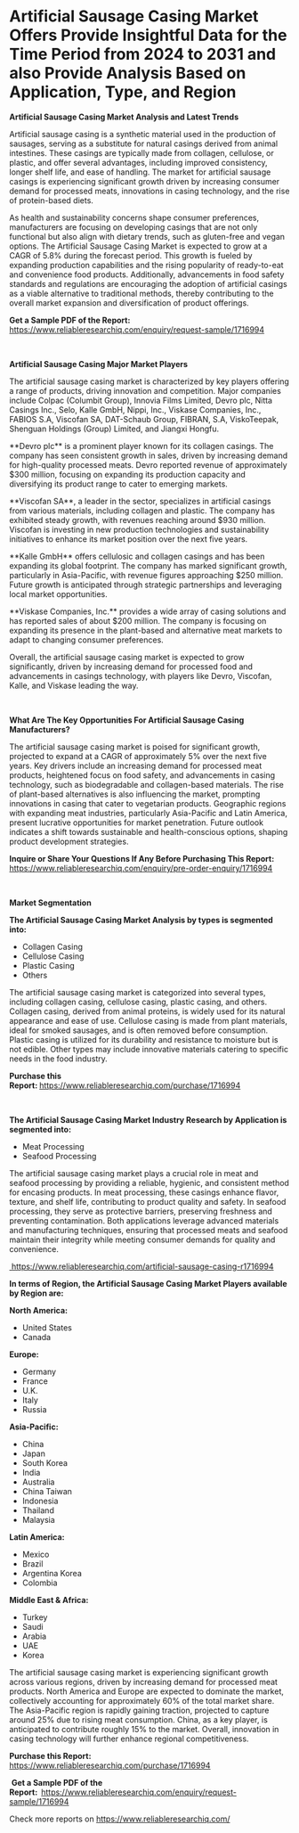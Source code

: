 <p><h1>Artificial Sausage Casing Market Offers Provide Insightful Data for the Time Period from 2024 to 2031 and also Provide Analysis Based on Application, Type, and Region</h1></p><p><strong>Artificial Sausage Casing Market Analysis and Latest Trends</strong></p>
<p><p>Artificial sausage casing is a synthetic material used in the production of sausages, serving as a substitute for natural casings derived from animal intestines. These casings are typically made from collagen, cellulose, or plastic, and offer several advantages, including improved consistency, longer shelf life, and ease of handling. The market for artificial sausage casings is experiencing significant growth driven by increasing consumer demand for processed meats, innovations in casing technology, and the rise of protein-based diets.</p><p>As health and sustainability concerns shape consumer preferences, manufacturers are focusing on developing casings that are not only functional but also align with dietary trends, such as gluten-free and vegan options. The Artificial Sausage Casing Market is expected to grow at a CAGR of 5.8% during the forecast period. This growth is fueled by expanding production capabilities and the rising popularity of ready-to-eat and convenience food products. Additionally, advancements in food safety standards and regulations are encouraging the adoption of artificial casings as a viable alternative to traditional methods, thereby contributing to the overall market expansion and diversification of product offerings.</p></p>
<p><strong>Get a Sample PDF of the Report:&nbsp;</strong> <a href="https://www.reliableresearchiq.com/enquiry/request-sample/1716994?utm_campaign=104&utm_medium=2&utm_source=Github&utm_content=ia&utm_term=28122024&utm_id=artificial-sausage-casing">https://www.reliableresearchiq.com/enquiry/request-sample/1716994</a></p>
<p>&nbsp;</p>
<p><strong>Artificial Sausage Casing Major Market Players</strong></p>
<p><p>The artificial sausage casing market is characterized by key players offering a range of products, driving innovation and competition. Major companies include Colpac (Columbit Group), Innovia Films Limited, Devro plc, Nitta Casings Inc., Selo, Kalle GmbH, Nippi, Inc., Viskase Companies, Inc., FABIOS S.A, Viscofan SA, DAT-Schaub Group, FIBRAN, S.A, ViskoTeepak, Shenguan Holdings (Group) Limited, and Jiangxi Hongfu.</p><p>**Devro plc** is a prominent player known for its collagen casings. The company has seen consistent growth in sales, driven by increasing demand for high-quality processed meats. Devro reported revenue of approximately $300 million, focusing on expanding its production capacity and diversifying its product range to cater to emerging markets.</p><p>**Viscofan SA**, a leader in the sector, specializes in artificial casings from various materials, including collagen and plastic. The company has exhibited steady growth, with revenues reaching around $930 million. Viscofan is investing in new production technologies and sustainability initiatives to enhance its market position over the next five years.</p><p>**Kalle GmbH** offers cellulosic and collagen casings and has been expanding its global footprint. The company has marked significant growth, particularly in Asia-Pacific, with revenue figures approaching $250 million. Future growth is anticipated through strategic partnerships and leveraging local market opportunities.</p><p>**Viskase Companies, Inc.** provides a wide array of casing solutions and has reported sales of about $200 million. The company is focusing on expanding its presence in the plant-based and alternative meat markets to adapt to changing consumer preferences.</p><p>Overall, the artificial sausage casing market is expected to grow significantly, driven by increasing demand for processed food and advancements in casings technology, with players like Devro, Viscofan, Kalle, and Viskase leading the way.</p></p>
<p>&nbsp;</p>
<p><strong>What Are The Key Opportunities For Artificial Sausage Casing Manufacturers?</strong></p>
<p><p>The artificial sausage casing market is poised for significant growth, projected to expand at a CAGR of approximately 5% over the next five years. Key drivers include an increasing demand for processed meat products, heightened focus on food safety, and advancements in casing technology, such as biodegradable and collagen-based materials. The rise of plant-based alternatives is also influencing the market, prompting innovations in casing that cater to vegetarian products. Geographic regions with expanding meat industries, particularly Asia-Pacific and Latin America, present lucrative opportunities for market penetration. Future outlook indicates a shift towards sustainable and health-conscious options, shaping product development strategies.</p></p>
<p><strong>Inquire or Share Your Questions If Any Before Purchasing This Report:</strong> <a href="https://www.reliableresearchiq.com/enquiry/pre-order-enquiry/1716994?utm_campaign=104&utm_medium=2&utm_source=Github&utm_content=ia&utm_term=28122024&utm_id=artificial-sausage-casing">https://www.reliableresearchiq.com/enquiry/pre-order-enquiry/1716994</a></p>
<p>&nbsp;</p>
<p><strong>Market Segmentation</strong></p>
<p><strong>The Artificial Sausage Casing Market Analysis by types is segmented into:</strong></p>
<p><ul><li>Collagen Casing</li><li>Cellulose Casing</li><li>Plastic Casing</li><li>Others</li></ul></p>
<p><p>The artificial sausage casing market is categorized into several types, including collagen casing, cellulose casing, plastic casing, and others. Collagen casing, derived from animal proteins, is widely used for its natural appearance and ease of use. Cellulose casing is made from plant materials, ideal for smoked sausages, and is often removed before consumption. Plastic casing is utilized for its durability and resistance to moisture but is not edible. Other types may include innovative materials catering to specific needs in the food industry.</p></p>
<p><strong>Purchase this Report:&nbsp;</strong><a href="https://www.reliableresearchiq.com/purchase/1716994?utm_campaign=104&utm_medium=2&utm_source=Github&utm_content=ia&utm_term=28122024&utm_id=artificial-sausage-casing">https://www.reliableresearchiq.com/purchase/1716994</a></p>
<p>&nbsp;</p>
<p><strong>The Artificial Sausage Casing Market Industry Research by Application is segmented into:</strong></p>
<p><ul><li>Meat Processing</li><li>Seafood Processing</li></ul></p>
<p><p>The artificial sausage casing market plays a crucial role in meat and seafood processing by providing a reliable, hygienic, and consistent method for encasing products. In meat processing, these casings enhance flavor, texture, and shelf life, contributing to product quality and safety. In seafood processing, they serve as protective barriers, preserving freshness and preventing contamination. Both applications leverage advanced materials and manufacturing techniques, ensuring that processed meats and seafood maintain their integrity while meeting consumer demands for quality and convenience.</p></p>
<p><a href="https://www.reliableresearchiq.com/artificial-sausage-casing-r1716994?utm_campaign=104&utm_medium=2&utm_source=Github&utm_content=ia&utm_term=28122024&utm_id=artificial-sausage-casing">&nbsp;https://www.reliableresearchiq.com/artificial-sausage-casing-r1716994</a></p>
<p><strong>In terms of Region, the Artificial Sausage Casing Market Players available by Region are:</strong></p>
<p>
    <p> <strong> North America: </strong>
        <ul>
            <li>United States</li>
            <li>Canada</li>
        </ul>
        </p> 
    <p> <strong> Europe: </strong>
        <ul>
            <li>Germany</li>
            <li>France</li>
            <li>U.K.</li>
            <li>Italy</li>
            <li>Russia</li>
        </ul>
        </p> 
    <p> <strong> Asia-Pacific: </strong>
        <ul>
            <li>China</li>
            <li>Japan</li>
            <li>South Korea</li>
            <li>India</li>
            <li>Australia</li>
            <li>China Taiwan</li>
            <li>Indonesia</li>
            <li>Thailand</li>
            <li>Malaysia</li>
        </ul>
        </p> 
    <p> <strong> Latin America: </strong>
        <ul>
            <li>Mexico</li>
            <li>Brazil</li>
            <li>Argentina Korea</li>
            <li>Colombia</li>
        </ul>
        </p> 
    <p> <strong> Middle East & Africa: </strong>
        <ul>
            <li>Turkey</li>
            <li>Saudi</li>
            <li>Arabia</li>
            <li>UAE</li>
            <li>Korea</li>
        </ul>
    </p>
    </p>
<p><p>The artificial sausage casing market is experiencing significant growth across various regions, driven by increasing demand for processed meat products. North America and Europe are expected to dominate the market, collectively accounting for approximately 60% of the total market share. The Asia-Pacific region is rapidly gaining traction, projected to capture around 25% due to rising meat consumption. China, as a key player, is anticipated to contribute roughly 15% to the market. Overall, innovation in casing technology will further enhance regional competitiveness.</p></p>
<p><strong>Purchase this Report: </strong><a href="https://www.reliableresearchiq.com/purchase/1716994?utm_campaign=104&utm_medium=2&utm_source=Github&utm_content=ia&utm_term=28122024&utm_id=artificial-sausage-casing">https://www.reliableresearchiq.com/purchase/1716994</a></p>
<p>&nbsp;<strong>Get a Sample PDF of the Report:&nbsp;&nbsp;</strong><a href="https://www.reliableresearchiq.com/enquiry/request-sample/1716994?utm_campaign=104&utm_medium=2&utm_source=Github&utm_content=ia&utm_term=28122024&utm_id=artificial-sausage-casing">https://www.reliableresearchiq.com/enquiry/request-sample/1716994</a></p>
<p><strong></strong></p>
<p>Check more reports on <a href="https://www.reliableresearchiq.com/?utm_campaign=104&utm_medium=2&utm_source=Github&utm_content=ia&utm_term=28122024&utm_id=artificial-sausage-casing">https://www.reliableresearchiq.com/</a></p>